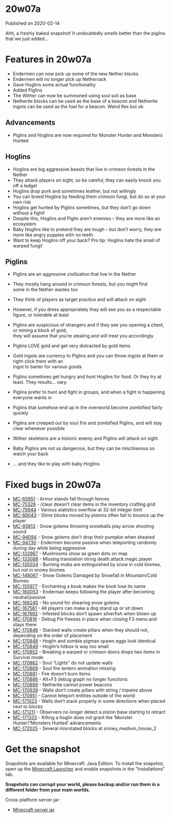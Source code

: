 # 20w07a
Published on 2020-02-14

Ahh, a freshly baked snapshot! It undoubtedly smells better than the piglins
that we just added...

# Features in 20w07a  

  * Endermen can now pick up some of the new Nether blocks
  * Endermen will no longer pick up Netherrack
  * Gave Hoglins some actual functionality
  * Added Piglins
  * The Wither can now be summoned using soul soil as base
  * Netherite blocks can be used as the base of a beacon and Netherite ingots can be used as the fuel for a beacon. Weird flex but ok.

## Advancements

  * Piglins and Hoglins are now required for Monster Hunter and Monsters Hunted

## Hoglins

  * Hoglins are big aggressive beasts that live in crimson forests in the Nether
  * They attack players on sight, so be careful, they can easily knock you off a ledge!
  * Hoglins drop pork and sometimes leather, but not willingly
  * You can breed Hoglins by feeding them crimson fungi, but do so at your own risk
  * Hoglins get hunted by Piglins sometimes, but they don’t go down without a fight!
  * Despite this, Hoglins and Piglin aren’t enemies – they are more like an ecosystem
  * Baby Hoglins like to pretend they are tough – but don’t worry, they are more like angry puppies with no teeth
  * Want to keep Hoglins off your back? Pro tip: Hoglins hate the smell of warped fungi!

## Piglins

  * Piglins are an aggressive civilization that live in the Nether
  * They mostly hang around in crimson forests, but you might find  
some in the Nether wastes too

  * They think of players as target practice and will attack on sight
  * However, if you dress appropriately they will see you as a respectable figure, or tolerable at least
  * Piglins are suspicious of strangers and if they see you opening a chest, or mining a block of gold,  
they will assume that you’re stealing and will treat you accordingly

  * Piglins LOVE gold and get very distracted by gold items
  * Gold ingots are currency to Piglins and you can throw ingots at them or right-click them with an  
ingot to barter for various goods

  * Piglins sometimes get hungry and hunt Hoglins for food. Or they try at least. They results… vary.
  * Piglins prefer to hunt and fight in groups, and when a fight is happening everyone wants in
  * Piglins that somehow end up in the overworld become zombified fairly quickly
  * Piglins are creeped out by soul fire and zombified Piglins, and will stay clear whenever possible
  * Wither skeletons are a historic enemy and Piglins will attack on sight
  * Baby Piglins are not as dangerous, but they can be mischievous so watch your back
  * … and they like to play with baby Hoglins

# Fixed bugs in 20w07a

  * [MC-65951](https://bugs.mojang.com/browse/MC-65951) \- Armor stands fall through fences
  * [MC-75328](https://bugs.mojang.com/browse/MC-75328) \- /clear doesn’t clear items in the inventory crafting grid
  * [MC-79944](https://bugs.mojang.com/browse/MC-79944) \- Various statistics overflow at 32-bit integer limit
  * [MC-89043](https://bugs.mojang.com/browse/MC-89043) \- Slime blocks moved by pistons often fail to bounce up the player
  * [MC-93813](https://bugs.mojang.com/browse/MC-93813) \- Snow golems throwing snowballs play arrow shooting sound
  * [MC-94094](https://bugs.mojang.com/browse/MC-94094) \- Snow golems don’t drop their pumpkin when sheared
  * [MC-94730](https://bugs.mojang.com/browse/MC-94730) \- Endermen become passive when teleporting randomly during day while being aggressive
  * [MC-132967](https://bugs.mojang.com/browse/MC-132967) \- Mushrooms show as green dots on map
  * [MC-133088](https://bugs.mojang.com/browse/MC-133088) \- Missing translation string death.attack.magic.player
  * [MC-135034](https://bugs.mojang.com/browse/MC-135034) \- Burning mobs are extinguished by snow in cold biomes, but not in snowy biomes
  * [MC-148067](https://bugs.mojang.com/browse/MC-148067) \- Snow Golems Damaged by Snowfall in Mountain/Cold Biomes
  * [MC-155977](https://bugs.mojang.com/browse/MC-155977) \- Enchanting a book makes the book lose its name
  * [MC-160053](https://bugs.mojang.com/browse/MC-160053) \- Enderman keeps following the player after becoming neutral/passive
  * [MC-166245](https://bugs.mojang.com/browse/MC-166245) \- No sound for shearing snow golems
  * [MC-167561](https://bugs.mojang.com/browse/MC-167561) \- All players can make a dog stand up or sit down
  * [MC-167692](https://bugs.mojang.com/browse/MC-167692) \- Infested blocks don’t spawn silverfish when blown up
  * [MC-170816](https://bugs.mojang.com/browse/MC-170816) \- Debug Pie freezes in place when closing F3 menu and stays there
  * [MC-170846](https://bugs.mojang.com/browse/MC-170846) \- Stacked walls create pillars when they should not, depending on the order of placement
  * [MC-170848](https://bugs.mojang.com/browse/MC-170848) \- Hoglin and zombie pigman spawn eggs look identical
  * [MC-170849](https://bugs.mojang.com/browse/MC-170849) \- Hoglin’s hitbox is way too small
  * [MC-170852](https://bugs.mojang.com/browse/MC-170852) \- Breaking a warped or crimson doors drops two items in Survival mode
  * [MC-170862](https://bugs.mojang.com/browse/MC-170862) \- Soul “Lights” do not update walls
  * [MC-170869](https://bugs.mojang.com/browse/MC-170869) \- Soul fire lantern animation missing
  * [MC-170881](https://bugs.mojang.com/browse/MC-170881) \- Fire doesn’t burn items
  * [MC-170886](https://bugs.mojang.com/browse/MC-170886) \- Alt+F3 debug graph no longer functions
  * [MC-170899](https://bugs.mojang.com/browse/MC-170899) \- Netherite cannot power beacons
  * [MC-170939](https://bugs.mojang.com/browse/MC-170939) \- Walls don’t create pillars with string / tripwire above
  * [MC-170951](https://bugs.mojang.com/browse/MC-170951) \- Cannot teleport entities outside of the world
  * [MC-171023](https://bugs.mojang.com/browse/MC-171023) \- Walls don’t stack properly in some directions when placed next to blocks
  * [MC-171211](https://bugs.mojang.com/browse/MC-171211) \- Observers no longer detect a piston base starting to retract
  * [MC-171333](https://bugs.mojang.com/browse/MC-171333) \- Killing a hoglin does not grant the ‘Monster Hunter’/‘Monsters Hunted’ advancements
  * [MC-172025](https://bugs.mojang.com/browse/MC-172025) \- Several misrotated blocks at snowy_medium_house_2

# Get the snapshot

Snapshots are available for Minecraft: Java Edition. To install the snapshot,
open up the [Minecraft Launcher](/download.html) and enable snapshots in the
"Installations" tab.

**Snapshots can corrupt your world, please backup and/or run them in a
different folder from your main worlds.**

Cross-platform server jar:

  * [Minecraft server jar](https://launcher.mojang.com/v1/objects/3944965e1621a5ccbe99292479cc62e07bccd611/server.jar)


